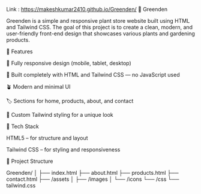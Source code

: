 Link : https://makeshkumar2410.github.io/Greenden/
🌿 Greenden

Greenden is a simple and responsive plant store website built using HTML and Tailwind CSS.
The goal of this project is to create a clean, modern, and user-friendly front-end design that showcases various plants and gardening products.

🚀 Features

🌱 Fully responsive design (mobile, tablet, desktop)

💚 Built completely with HTML and Tailwind CSS — no JavaScript used

🪴 Modern and minimal UI

🏷️ Sections for home, products, about, and contact

🎨 Custom Tailwind styling for a unique look

🧰 Tech Stack

HTML5 – for structure and layout

Tailwind CSS – for styling and responsiveness

📂 Project Structure

Greenden/
│
├── index.html
├── about.html
├── products.html
├── contact.html
├── /assets
│   ├── /images
│   └── /icons
└── /css
    └── tailwind.css
